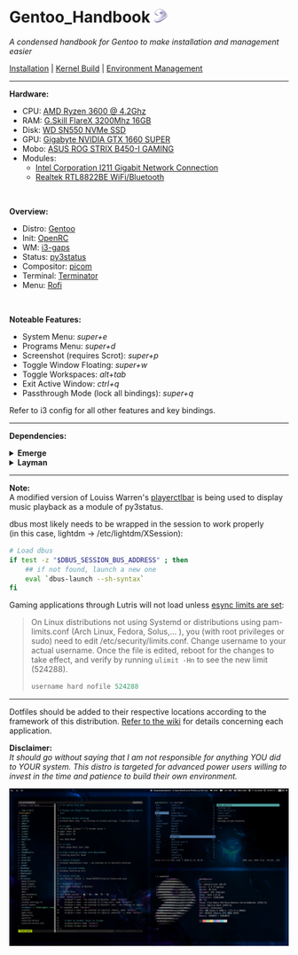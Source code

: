 # Gentoo_Handbook <img width="25" height="25" src="/gentoo-logo.png">
<i>A condensed handbook for Gentoo to make installation and management easier</i>

[Installation](documentation/installation.md) | [Kernel Build](documentation/kernel.md) | [Environment Management](documentation/management.md)

---

<b>Hardware:</b>
* CPU: [AMD Ryzen 3600 @ 4.2Ghz](https://www.amd.com/en/products/cpu/amd-ryzen-5-3600)
* RAM: [G.Skill FlareX 3200Mhz 16GB](https://www.gskill.com/product/165/170/1535961634/F4-3200C14D-16GFX-Overview)
* Disk: [WD SN550 NVMe SSD](https://www.westerndigital.com/products/internal-drives/wd-blue-nvme-ssd)
* GPU: [Gigabyte NVIDIA GTX 1660 SUPER](https://www.gigabyte.com/Graphics-Card/GV-N166SOC-6GD#kf)
* Mobo: [ASUS ROG STRIX B450-I GAMING](https://rog.asus.com/Motherboards/ROG-Strix/ROG-STRIX-B450-I-GAMING-Model/)
* Modules: 
    * [Intel Corporation I211 Gigabit Network Connection](https://ark.intel.com/content/www/us/en/ark/products/64404/intel-ethernet-controller-i211-at.html)
    * [Realtek RTL8822BE WiFi/Bluetooth](https://www.realtek.com/en/products/communications-network-ics/item/rtl8822be)

<br>

<b>Overview:</b>
* Distro: [Gentoo](https://www.gentoo.org/)
* Init: [OpenRC](https://wiki.gentoo.org/wiki/Project:OpenRC)
* WM: [i3-gaps](https://github.com/Airblader/i3)
* Status: [py3status](https://github.com/ultrabug/py3status)
* Compositor: [picom](https://github.com/yshui/picom)
* Terminal: [Terminator](https://terminator-gtk3.readthedocs.io/en/latest/)
* Menu: [Rofi](https://github.com/davatorium/rofi)

<br>

<b>Noteable Features:</b>
* System Menu: <i>super+e</i>
* Programs Menu: <i>super+d</i>
* Screenshot (requires Scrot): <i>super+p</i>
* Toggle Window Floating: <i>super+w</i>
* Toggle Workspaces: <i>alt+tab</i>
* Exit Active Window: <i>ctrl+q</i>
* Passthrough Mode (lock all bindings): <i>super+q</i> <br>

Refer to i3 config for all other features and key bindings.

---
<b>Dependencies:</b>

<details>
<summary>
<b>Emerge</b>
</summary>
<i>xorg (all), i3 (gaps, status, lock), py3status, python-pydbus, rofi, dunst, picom, lightdm, git, terminator, networkmanager, network-manager-applet, udisks2, udiskie, ntfs-3g, reflector, nitrogen, gimp, firefox, vlc, libdvdnav, ranger, pcmanfm, noto-fonts, noto-fonts-extra, noto-fonts-cjk, noto-fonts-emoji, ttf-font-awesome, nvidia, nvidia-settings, lib32-nvidia-utils (multilib), steam (multilib), lutris (multilib) wine (multilib), htop, grub-customizer, lxappearance, neofetch, powerline, pulseaudio, pavucontrol, fcitx (all), fcitx-configtool, fcitx-mozc, gtk-engines, gtk-engine-murrine, gnome-themes-extra, baobab, file-roller, bluez, bluez-utils, blueman, papirus-icon-theme, pasystray</i>
</details>

<details>
<summary>
<b>Layman</b>
</summary>
<i>DXVK-bin (via Guru)</i>
</details>

---

<b>Note:</b><br>
A modified version of Louiss Warren's [playerctlbar](https://gist.github.com/louisswarren/d794ff91bdb02a248f5d60d52d1d0086) is being used to display music playback as a module of py3status.

dbus most likely needs to be wrapped in the session to work properly<br> 
(in this case, lightdm -> /etc/lightdm/XSession):

```bash
# Load dbus
if test -z "$DBUS_SESSION_BUS_ADDRESS" ; then
    ## if not found, launch a new one
    eval `dbus-launch --sh-syntax`
fi
```
Gaming applications through Lutris will not load unless [esync limits are set](https://github.com/lutris/docs/blob/master/HowToEsync.md):<br>
> On Linux distributions not using Systemd or distributions using pam-limits.conf (Arch Linux, Fedora, Solus,... ), you (with root privileges or sudo) need to edit /etc/security/limits.conf.
> Change username to your actual username. Once the file is edited, reboot for the changes to take effect, and verify by running `ulimit -Hn` to see the new limit (524288).
> 
> ```c
> username hard nofile 524288
> ```
---

Dotfiles should be added to their respective locations according to the framework of this distribution.  [Refer to the wiki](https://wiki.gentoo.org/wiki/Main_Page) for details concerning each application.<br>

<b>Disclaimer:</b><br>
<i>It should go without saying that I am not responsible for anything YOU did to YOUR system.  This distro is targeted for advanced power users willing to invest in the time and patience to build their own environment.</i>

![screenshot](/screenshot.png)
